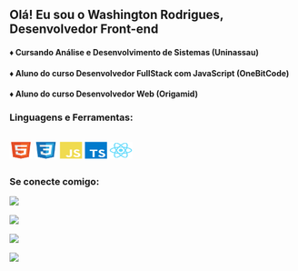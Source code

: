 ## Olá! Eu sou o Washington Rodrigues, Desenvolvedor Front-end

#### ♦ Cursando Análise e Desenvolvimento de Sistemas (Uninassau)

#### ♦ Aluno do curso Desenvolvedor FullStack com JavaScript (OneBitCode)

#### ♦ Aluno do curso Desenvolvedor Web (Origamid)

### Linguagens e Ferramentas:

<div style="display: inline_block"><br>

  <img align="center" alt="Wash-HTML" height="30" width="40" src="https://raw.githubusercontent.com/devicons/devicon/master/icons/html5/html5-original.svg">
  
  <img align="center" alt="Wash-CSS" height="30" width="40" src="https://raw.githubusercontent.com/devicons/devicon/master/icons/css3/css3-original.svg">
  
  <img align="center" alt="Wash-Js" height="30" width="40" src="https://raw.githubusercontent.com/devicons/devicon/master/icons/javascript/javascript-plain.svg">

  <img align="center" alt="Wash-Ts" height="30" width="40" src="https://raw.githubusercontent.com/devicons/devicon/master/icons/typescript/typescript-plain.svg">

  <img align="center" alt="Wash-React" height="30" width="40" src="https://raw.githubusercontent.com/devicons/devicon/master/icons/react/react-original.svg">

  



</div>

##

### Se conecte comigo:

<div> 

  <a href="https://www.linkedin.com/in/washington-rodrigues-575162255/" target="_blank"><img src="https://img.shields.io/badge/-LinkedIn-%230077B5?style=for-the-badge&logo=linkedin&logoColor=white" target="_blank"></a> 

  <a href="https://instagram.com/washrodrigues_" target="_blank"><img src="https://img.shields.io/badge/-Instagram-%23E4405F?style=for-the-badge&logo=instagram&logoColor=white" target="_blank"></a>

  <a href="https://tiktok.com/@washingtonrodrigues_" target="_blank"><img src="https://img.shields.io/badge/TikTok-000000?style=for-the-badge&logo=tiktok&logoColor=white" target="_blank"></a>

  <a href="mailto:washrodriigues@gmail.com"><img src="https://img.shields.io/badge/-Gmail-FF0000?style=for-the-badge&logo=gmail&logoColor=white" target="_blank"></a>

</div>

##



